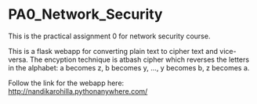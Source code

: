 # PA0_Network_Security

This is the practical assignment 0 for network security course. 

This is a flask webapp for converting plain text to cipher text and vice-versa. The encyption technique is atbash cipher which reverses the letters in the alphabet: a becomes z, b becomes y, ..., y becomes b, z becomes a.

Follow the link for the webapp here: http://nandikarohilla.pythonanywhere.com/
